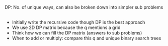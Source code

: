 DP: No. of unique ways, can also be broken down into simpler sub problems
​
- Initially write the recursive code though DP is the best approach
- We use 2D DP matrix because the q mentions a grid
- Think how we can fill the DP matrix (answers to sub problems)
- When to add or multiply: compare this q and unique binary search trees